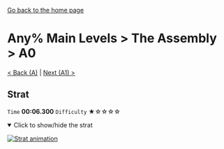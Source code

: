 [Go back to the home page](https://github.com/Doublevil/scbspeedrun)

# Any% Main Levels > The Assembly > A0

[< Back (A)](https://github.com/Doublevil/scbspeedrun/blob/main/levels/any_ml/A/A.md) | [Next (A1) >](https://github.com/Doublevil/scbspeedrun/blob/main/levels/any_ml/A/A1.md)

## Strat

`Time` **00:06.300** `Difficulty` ★☆☆☆☆
<details open>
  <summary>Click to show/hide the strat</summary>

  [![Strat animation](https://github.com/Doublevil/scbspeedrun/blob/main/media/levels/A/A0_A1Strat.webp)](https://github.com/Doublevil/scbspeedrun/blob/main/media/levels/A/A0_A1Strat.mp4?raw=true)
</details>
